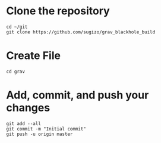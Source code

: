 # Clone the repository
	cd ~/git
	git clone https://github.com/sugizo/grav_blackhole_build

# Create File
	cd grav

# Add, commit, and push your changes
	git add --all
	git commit -m "Initial commit"
	git push -u origin master
